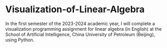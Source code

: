 # Visualization-of-Linear-Algebra
In the first semester of the 2023-2024 academic year, I will complete a visualization programming assignment for linear algebra (in English) at the School of Artificial Intelligence, China University of Petroleum (Beijing), using Python.

